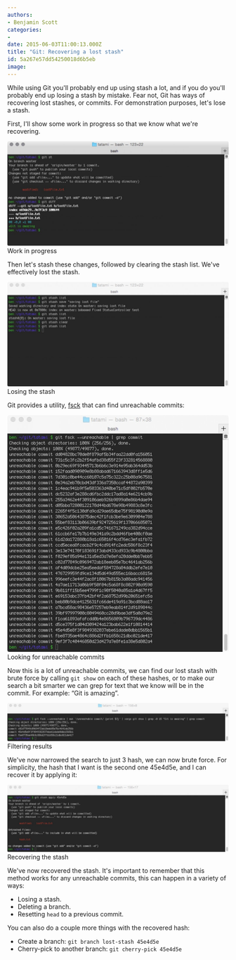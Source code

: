 ```yaml
---
authors:
- Benjamin Scott
categories:
- 
date: 2015-06-03T11:00:13.000Z
title: "Git: Recovering a lost stash"
id: 5a267e57dd54250018d6b5eb
image: 
---
```


While using Git you'll probably end up using stash a lot, and if you do you'll probably end up losing a stash by mistake. Fear not, Git has ways of recovering lost stashes, or commits. For demonstration purposes, let's lose a stash.

First, I'll show some work in progress so that we know what we're recovering.

[![Work in progress](https://raw.githubusercontent.com/ippontech/blog-usa/master/images/2015/06/FileCreated-1024x484.jpg)](https://raw.githubusercontent.com/ippontech/blog-usa/master/images/2015/06/FileCreated.jpg)Work in progress

Then let's stash these changes, followed by clearing the stash list. We've effectively lost the stash.

[![Losing the stash: git stash clear](https://raw.githubusercontent.com/ippontech/blog-usa/master/images/2015/06/LostStash-1024x484.jpg)](https://raw.githubusercontent.com/ippontech/blog-usa/master/images/2015/06/LostStash.jpg)Losing the stash

Git provides a utility, [fsck](http://git-scm.com/docs/git-fsck) that can find unreachable commits:

[![git fsck --unreachable | grep commit](https://raw.githubusercontent.com/ippontech/blog-usa/master/images/2015/06/fsck-957x1024.jpg)](https://raw.githubusercontent.com/ippontech/blog-usa/master/images/2015/06/fsck.jpg)Looking for unreachable commits

Now this is a lot of unreachable commits, we can find our lost stash with brute force by calling `git show` on each of these hashes, or to make our search a bit smarter we can grep for text that we know will be in the commit. For example: “Git is amazing”.

[![git fsck --unreachable | awk '/unreachable commit/ {print $3}' | xargs git show | grep -B 15 "Git is amazing" | grep commit](https://raw.githubusercontent.com/ippontech/blog-usa/master/images/2015/06/grepFsck-1024x176.jpg)](https://raw.githubusercontent.com/ippontech/blog-usa/master/images/2015/06/grepFsck.jpg)Filtering results

We've now narrowed the search to just 3 hash, we can now brute force. For simplicity, the hash that I want is the second one 45e4d5e, and I can recover it by applying it:

![git stash apply 45e4d5e](https://raw.githubusercontent.com/ippontech/blog-usa/master/images/2015/06/FoundStash-1024x310.jpg)Recovering the stash

We've now recovered the stash. It's important to remember that this method works for any unreachable commits, this can happen in a variety of ways:

- Losing a stash.
- Deleting a branch.
- Resetting `head` to a previous commit.

You can also do a couple more things with the recovered hash:

- Create a branch: `git branch lost-stash 45e4d5e`
- Cherry-pick to another branch: `git cherry-pick 45e4d5e`

